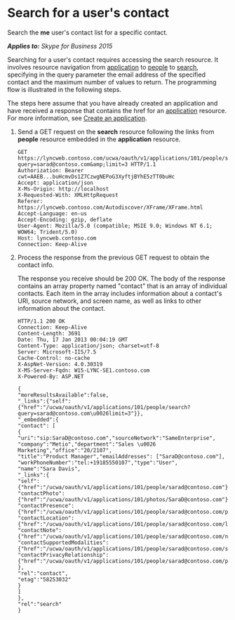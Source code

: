 
# Search for a user's contact
Search the **me** user's contact list for a specific contact.


 _**Applies to:** Skype for Business 2015_

Searching for a user's contact requires accessing the search resource. It involves resource navigation from [application](application_ref.md) to [people](people_ref.md) to [search](search_ref.md), specifying in the query parameter the email address of the specified contact and the maximum number of values to return. The programming flow is illustrated in the following steps.

The steps here assume that you have already created an application and have received a response that contains the href for an [application](application_ref.md) resource. For more information, see [Create an application](CreateAnApplication.md).

1. Send a GET request on the **search** resource following the links from **people** resource embedded in the **application** resource.

    ```
    GET https://lyncweb.contoso.com/ucwa/oauth/v1/applications/101/people/search?query=sarad@contoso.com&amp;limit=3 HTTP/1.1
    Authorization: Bearer cwt=AAEB...buHcmvDs1Z7CzwgNEPoG3XyftjBYhE5zTT0buHc
    Accept: application/json
    X-Ms-Origin: http://localhost
    X-Requested-With: XMLHttpRequest
    Referer: https://lyncweb.contoso.com/Autodiscover/XFrame/XFrame.html
    Accept-Language: en-us
    Accept-Encoding: gzip, deflate
    User-Agent: Mozilla/5.0 (compatible; MSIE 9.0; Windows NT 6.1; WOW64; Trident/5.0)
    Host: lyncweb.contoso.com
    Connection: Keep-Alive
    ```

2. Process the response from the previous GET request to obtain the contact info.

   The response you receive should be 200 OK. The body of the response contains an array property named "contact" that is an array of individual contacts. Each item in the array includes information about a contact's URI, source network, and screen name, as well as links to other information about the contact.

    ```
    HTTP/1.1 200 OK
    Connection: Keep-Alive
    Content-Length: 3691
    Date: Thu, 17 Jan 2013 00:04:19 GMT
    Content-Type: application/json; charset=utf-8
    Server: Microsoft-IIS/7.5
    Cache-Control: no-cache
    X-AspNet-Version: 4.0.30319
    X-MS-Server-Fqdn: W15-LYNC-SE1.contoso.com
    X-Powered-By: ASP.NET

    {
    "moreResultsAvailable":false,
    "_links":{"self":{"href":"/ucwa/oauth/v1/applications/101/people/search?query=sarad@contoso.com\u0026limit=3"}},
    "_embedded":{
    "contact": [
    {
    "uri":"sip:SaraD@contoso.com","sourceNetwork":"SameEnterprise",
    "company":"Metio","department":"Sales \u0026 Marketing","office":"20/2107",
    "title":"Product Manager","emailAddresses": ["SaraD@contoso.com"],
    "workPhoneNumber":"tel:+19185550107","type":"User",
    "name":"Sara Davis",
    "_links":{
    "self":{"href":"/ucwa/oauth/v1/applications/101/people/sarad@contoso.com"},
    "contactPhoto":{"href":"/ucwa/oauth/v1/applications/101/photos/SaraD@contoso.com"},
    "contactPresence":{"href":"/ucwa/oauth/v1/applications/101/people/sarad@contoso.com/presence"},
    "contactLocation":{"href":"/ucwa/oauth/v1/applications/101/people/sarad@contoso.com/location"},
    "contactNote":{"href":"/ucwa/oauth/v1/applications/101/people/sarad@contoso.com/note"},
    "contactSupportedModalities":{"href":"/ucwa/oauth/v1/applications/101/people/sarad@contoso.com/supportedMedia"},
    "contactPrivacyRelationship":{"href":"/ucwa/oauth/v1/applications/101/people/sarad@contoso.com/privacyRelationship"}
    },
    "rel":"contact",
    "etag":"58253032"
    }
    ]
    },
    "rel":"search"
    }
     ```

